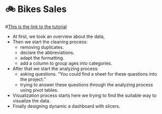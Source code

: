 # 🚲 Bikes Sales
#[This is the link to the tutorial](https://youtu.be/opJgMj1IUrc?si=d3DdfyCXN5K3Piet)
<ul>
<li> At first, we took an overview about the data, 
<li> Then we start the cleaning process:
<ul><li> removing duplicates. 
<li> declare the abbreviations.
<li> adapt the formatting.
<li> add a column to group ages into categories.
</ul>
<li> After that we start the analyzing process:
<ul><li> asking questions. “You could find a sheet for these questions into the project.”
<li> trying to answer these questions through the analyzing process using pivot tables.</ul>
<li> Visualization process starts here we trying to find the suitable way to visualize the data.
<li> Finally designing dynamic a dashboard with slicers.

</ul>
